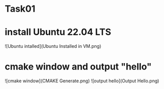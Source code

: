 # Task01

# install Ubuntu 22.04 LTS

![Ubuntu intalled](Ubuntu Installed in VM.png)

# cmake window and output "hello"

![cmake window](CMAKE Generate.png)
![output hello](Output Hello.png)
